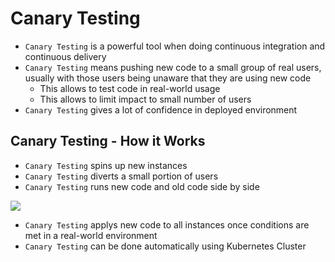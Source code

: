 # Canary Testing

- `Canary Testing` is a powerful tool when doing continuous integration and continuous delivery
- `Canary Testing` means pushing new code to a small group of real users, usually with those users being unaware that they are using new code
    - This allows to test code in real-world usage
    - This allows to limit impact to small number of users
- `Canary Testing` gives a lot of confidence in deployed environment

## Canary Testing - How it Works

- `Canary Testing` spins up new instances
- `Canary Testing` diverts a small portion of users
- `Canary Testing` runs new code and old code side by side

<img src="https://user-images.githubusercontent.com/6856382/226355870-1c2bad01-8b04-46b4-90ed-ad8678ad567b.png">

- `Canary Testing` applys new code to all instances once conditions are met in a real-world environment
- `Canary Testing` can be done automatically using Kubernetes Cluster

